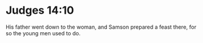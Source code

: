 # Judges 14:10

His father went down to the woman, and Samson prepared a feast there, for so the young men used to do.

